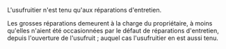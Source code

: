   
 L'usufruitier n'est tenu qu'aux réparations d'entretien.  

  
 Les grosses réparations demeurent à la charge du propriétaire, à moins qu'elles n'aient été occasionnées par le défaut de réparations d'entretien, depuis l'ouverture de l'usufruit ; auquel cas l'usufruitier en est aussi tenu.  
